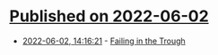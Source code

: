 # [Published on 2022-06-02](index.md)

* [2022-06-02, 14:16:21](https://news.ycombinator.com/item?id=31595183) - [Failing in the Trough](https://seths.blog/2022/06/failing-in-the-trough/)

